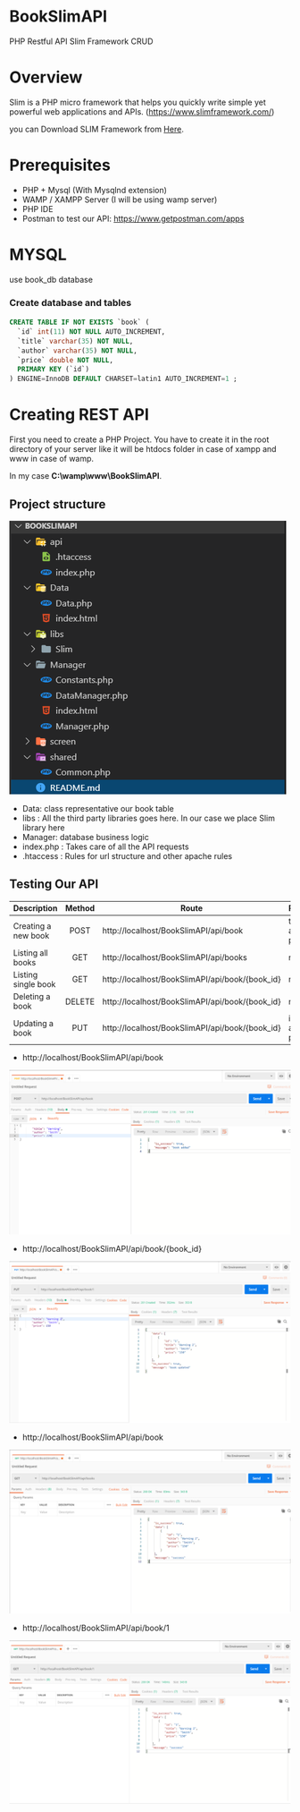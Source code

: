 # BookSlimAPI
PHP Restful API Slim Framework CRUD


# Overview
Slim is a PHP micro framework that helps you quickly write simple yet powerful web applications and APIs. (https://www.slimframework.com/)

you can Download SLIM Framework from [Here](https://github.com/slimphp/Slim).


# Prerequisites
*	PHP + Mysql (With Mysqlnd extension)
* WAMP / XAMPP Server (I will be using wamp server) 
* PHP IDE
* Postman to test our API: https://www.getpostman.com/apps

# MYSQL
 use book_db database
 
### Create database and tables
```sql
CREATE TABLE IF NOT EXISTS `book` (
  `id` int(11) NOT NULL AUTO_INCREMENT,
  `title` varchar(35) NOT NULL,
  `author` varchar(35) NOT NULL,
  `price` double NOT NULL,
  PRIMARY KEY (`id`)
) ENGINE=InnoDB DEFAULT CHARSET=latin1 AUTO_INCREMENT=1 ;
```

# Creating REST API

First you need to create a PHP Project. You have to create it in the root directory of your server like it will be htdocs folder in case of xampp and www in case of wamp.

In my case **C:\wamp\www\BookSlimAPI**.

## Project structure

![capture 1](https://github.com/anicetkeric/BookSlimAPI/blob/master/screen/1.PNG)

* Data: class representative our book table
* libs : All the third party libraries goes here. In our case we place Slim library here
* Manager:  database business logic
* index.php : Takes care of all the API requests
* .htaccess : Rules for url structure and other apache rules 


## Testing Our API

| Description        | Method |Route  | Params
| ------------- |:-------------:| -----|-----|
| Creating a new book    | POST |http://localhost/BookSlimAPI/api/book |title, author, price |
|Listing all books      | GET      |  http://localhost/BookSlimAPI/api/books | none
| Listing single book | GET     |   http://localhost/BookSlimAPI/api/book/{book_id} | none
| Deleting a book |DELETE      |   http://localhost/BookSlimAPI/api/book/{book_id} | none
| Updating a book | PUT     |   http://localhost/BookSlimAPI/api/book/{book_id} | id, title, author, price|




* http://localhost/BookSlimAPI/api/book

![capture 2](https://github.com/anicetkeric/BookSlimAPI/blob/master/screen/2.PNG)



* http://localhost/BookSlimAPI/api/book/{book_id}

![capture 3](https://github.com/anicetkeric/BookSlimAPI/blob/master/screen/3.PNG)



* http://localhost/BookSlimAPI/api/book

![capture 4](https://github.com/anicetkeric/BookSlimAPI/blob/master/screen/4.PNG)



* http://localhost/BookSlimAPI/api/book/1

![capture 5](https://github.com/anicetkeric/BookSlimAPI/blob/master/screen/5.PNG)
